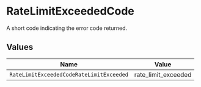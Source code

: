 # RateLimitExceededCode

A short code indicating the error code returned.


## Values

| Name                                     | Value                                    |
| ---------------------------------------- | ---------------------------------------- |
| `RateLimitExceededCodeRateLimitExceeded` | rate_limit_exceeded                      |